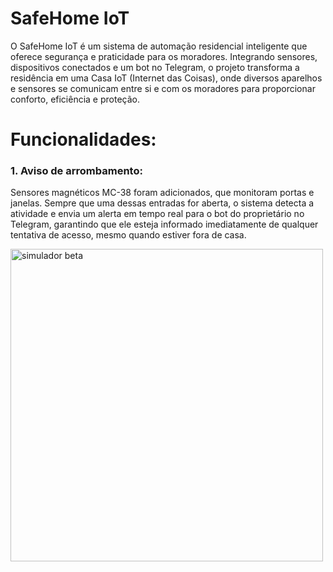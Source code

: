 # SafeHome IoT

O SafeHome IoT é um sistema de automação residencial inteligente que oferece segurança e praticidade para os moradores. Integrando sensores, dispositivos conectados e um bot no Telegram, o projeto transforma a residência em uma Casa IoT (Internet das Coisas), onde diversos aparelhos e sensores se comunicam entre si e com os moradores para proporcionar conforto, eficiência e proteção.

# Funcionalidades:

### 1. Aviso de arrombamento:
Sensores magnéticos MC-38 foram adicionados, que monitoram portas e janelas. Sempre que uma dessas entradas for aberta, o sistema detecta a atividade e envia um alerta em tempo real para o bot do proprietário no Telegram, garantindo que ele esteja informado imediatamente de qualquer tentativa de acesso, mesmo quando estiver fora de casa.

<img src="https://github.com/user-attachments/assets/52a42647-1867-4e53-a232-959dcff37921" alt="simulador beta" width="500"/>
